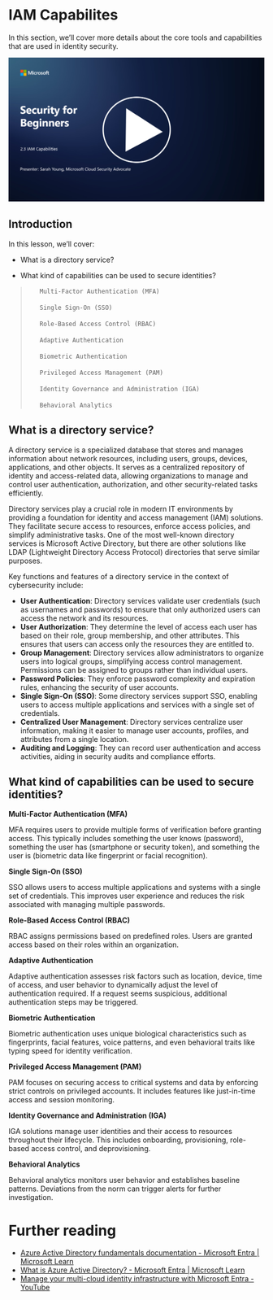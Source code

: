 # IAM Capabilites

In this section, we’ll cover more details about the core tools and capabilities that are used in identity security.

[![Watch the video](images/2-3_placeholder.png)](https://learn-video.azurefd.net/vod/player?id=330158a0-95ef-434b-b308-6fc41eab4bd5)

## Introduction

In this lesson, we’ll cover:

 - What is a directory service?
      
     
    
 - What kind of capabilities can be used to secure identities?
>
>        Multi-Factor Authentication (MFA)
> 
>        Single Sign-On (SSO)
> 
>        Role-Based Access Control (RBAC)
> 
>        Adaptive Authentication
> 
>        Biometric Authentication
> 
>        Privileged Access Management (PAM)
> 
>        Identity Governance and Administration (IGA)
> 
>        Behavioral Analytics

## What is a directory service?

A directory service is a specialized database that stores and manages information about network resources, including users, groups, devices, applications, and other objects. It serves as a centralized repository of identity and access-related data, allowing organizations to manage and control user authentication, authorization, and other security-related tasks efficiently.

Directory services play a crucial role in modern IT environments by providing a foundation for identity and access management (IAM) solutions. They facilitate secure access to resources, enforce access policies, and simplify administrative tasks. One of the most well-known directory services is Microsoft Active Directory, but there are other solutions like LDAP (Lightweight Directory Access Protocol) directories that serve similar purposes.

Key functions and features of a directory service in the context of cybersecurity include:

 - **User Authentication**: Directory services validate user credentials (such as usernames and passwords) to ensure that only authorized users can access the network and its resources.
 - **User Authorization**: They determine the level of access each user has based on their role, group membership, and other attributes. This ensures that users can access only the resources they are entitled to.
 - **Group Management**: Directory services allow administrators to organize users into logical groups, simplifying access control management. Permissions can be assigned to groups rather than individual users.
 - **Password Policies**: They enforce password complexity and expiration rules, enhancing the security of user accounts.
 - **Single Sign-On (SSO)**: Some directory services support SSO, enabling users to access multiple applications and services with a single set of credentials.
 - **Centralized User Management**: Directory services centralize user information, making it easier to manage user accounts, profiles, and attributes from a single location.
 - **Auditing and Logging**: They can record user authentication and access activities, aiding in security audits and compliance efforts.

## What kind of capabilities can be used to secure identities?

**Multi-Factor Authentication (MFA)**

MFA requires users to provide multiple forms of verification before granting access. This typically includes something the user knows (password), something the user has (smartphone or security token), and something the user is (biometric data like fingerprint or facial recognition).

**Single Sign-On (SSO)**

SSO allows users to access multiple applications and systems with a single set of credentials. This improves user experience and reduces the risk associated with managing multiple passwords.

**Role-Based Access Control (RBAC)**

RBAC assigns permissions based on predefined roles. Users are granted access based on their roles within an organization.

**Adaptive Authentication**

Adaptive authentication assesses risk factors such as location, device, time of access, and user behavior to dynamically adjust the level of authentication required. If a request seems suspicious, additional authentication steps may be triggered.

**Biometric Authentication**

Biometric authentication uses unique biological characteristics such as fingerprints, facial features, voice patterns, and even behavioral traits like typing speed for identity verification.

**Privileged Access Management (PAM)**

PAM focuses on securing access to critical systems and data by enforcing strict controls on privileged accounts. It includes features like just-in-time access and session monitoring.

**Identity Governance and Administration (IGA)**

IGA solutions manage user identities and their access to resources throughout their lifecycle. This includes onboarding, provisioning, role-based access control, and deprovisioning.

**Behavioral Analytics**

Behavioral analytics monitors user behavior and establishes baseline patterns. Deviations from the norm can trigger alerts for further investigation.


# Further reading
- [Azure Active Directory fundamentals documentation - Microsoft Entra | Microsoft Learn](https://learn.microsoft.com/azure/active-directory/fundamentals/?WT.mc_id=academic-96948-sayoung)
- [What is Azure Active Directory? - Microsoft Entra | Microsoft Learn](https://learn.microsoft.com/azure/active-directory/fundamentals/whatis?WT.mc_id=academic-96948-sayoung)
- [Manage your multi-cloud identity infrastructure with Microsoft Entra - YouTube](https://www.youtube.com/watch?v=9qQiq3wTS2Y&list=PLXtHYVsvn_b_gtX1-NB62wNervQx1Fhp4&index=18)


